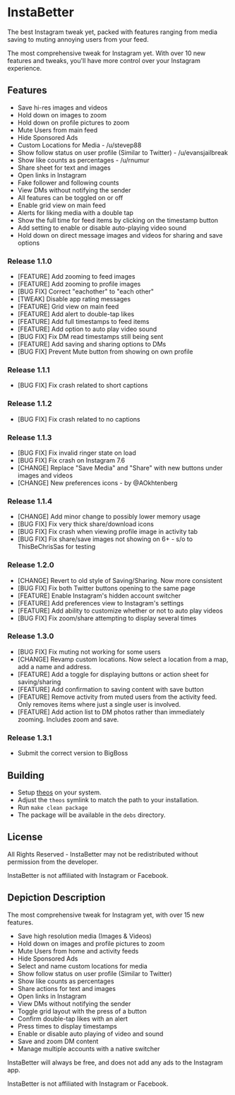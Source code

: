 # InstaBetter

The best Instagram tweak yet, packed with features ranging from media saving to muting annoying users from your feed.

The most comprehensive tweak for Instagram yet. With over 10 new features and tweaks, you'll have more control over your Instagram experience. 

## Features
* Save hi-res images and videos
* Hold down on images to zoom
* Hold down on profile pictures to zoom
* Mute Users from main feed
* Hide Sponsored Ads
* Custom Locations for Media - /u/stevep88
* Show follow status on user profile (Similar to Twitter) - /u/evansjailbreak
* Show like counts as percentages - /u/rnumur
* Share sheet for text and images
* Open links in Instagram
* Fake follower and following counts
* View DMs without notifying the sender
* All features can be toggled on or off
* Enable grid view on main feed
* Alerts for liking media with a double tap
* Show the full time for feed items by clicking on the timestamp button
* Add setting to enable or disable auto-playing video sound
* Hold down on direct message images and videos for sharing and save options

### Release 1.1.0
* [FEATURE] Add zooming to feed images
* [FEATURE] Add zooming to profile images
* [BUG FIX] Correct "eachother" to "each other"
* [TWEAK] Disable app rating messages
* [FEATURE] Grid view on main feed
* [FEATURE] Add alert to double-tap likes
* [FEATURE] Add full timestamps to feed items
* [FEATURE] Add option to auto play video sound
* [BUG FIX] Fix DM read timestamps still being sent
* [FEATURE] Add saving and sharing options to DMs
* [BUG FIX] Prevent Mute button from showing on own profile

### Release 1.1.1
* [BUG FIX] Fix crash related to short captions

### Release 1.1.2
* [BUG FIX] Fix crash related to no captions

### Release 1.1.3
* [BUG FIX] Fix invalid ringer state on load
* [BUG FIX] Fix crash on Instagram 7.6
* [CHANGE] Replace "Save Media" and "Share" with new buttons under images and videos
* [CHANGE] New preferences icons - by @AOkhtenberg 

### Release 1.1.4
* [CHANGE] Add minor change to possibly lower memory usage
* [BUG FIX] Fix very thick share/download icons
* [BUG FIX] Fix crash when viewing profile image in activity tab
* [BUG FIX] Fix share/save images not showing on 6+ - s/o to ThisBeChrisSas for testing

### Release 1.2.0
* [CHANGE] Revert to old style of Saving/Sharing. Now more consistent
* [BUG FIX] Fix both Twitter buttons opening to the same page
* [FEATURE] Enable Instagram's hidden account switcher
* [FEATURE] Add preferences view to Instagram's settings
* [FEATURE] Add ability to customize whether or not to auto play videos
* [BUG FIX] Fix zoom/share attempting to display several times

### Release 1.3.0
* [BUG FIX] Fix muting not working for some users
* [CHANGE] Revamp custom locations. Now select a location from a map, add a name and address.
* [FEATURE] Add a toggle for displaying buttons or action sheet for saving/sharing
* [FEATURE] Add confirmation to saving content with save button
* [FEATURE] Remove activity from muted users from the activity feed. Only removes items where just a single user is involved.
* [FEATURE] Add action list to DM photos rather than immediately zooming. Includes zoom and save.

### Release 1.3.1
* Submit the correct version to BigBoss

## Building
* Setup [theos](http://iphonedevwiki.net/index.php/Theos/Setup) on your system.
* Adjust the ```theos``` symlink to match the path to your installation.
* Run ```make clean package```
* The package will be available in the ```debs``` directory.

## License
All Rights Reserved - InstaBetter may not be redistributed without permission from the developer.

InstaBetter is not affiliated with Instagram or Facebook.

## Depiction Description

The most comprehensive tweak for Instagram yet, with over 15 new features.

* Save high resolution media (Images & Videos) 
* Hold down on images and profile pictures to zoom
* Mute Users from home and activity feeds
* Hide Sponsored Ads
* Select and name custom locations for media
* Show follow status on user profile (Similar to Twitter) 
* Show like counts as percentages
* Share actions for text and images
* Open links in Instagram
* View DMs without notifying the sender
* Toggle grid layout with the press of a button
* Confirm double-tap likes with an alert
* Press times to display timestamps
* Enable or disable auto playing of video and sound
* Save and zoom DM content
* Manage multiple accounts with a native switcher

InstaBetter will always be free, and does not add any ads to the Instagram app.

InstaBetter is not affiliated with Instagram or Facebook.
